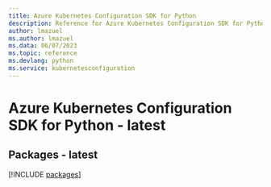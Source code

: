 ```yaml
---
title: Azure Kubernetes Configuration SDK for Python
description: Reference for Azure Kubernetes Configuration SDK for Python
author: lmazuel
ms.author: lmazuel
ms.data: 06/07/2023
ms.topic: reference
ms.devlang: python
ms.service: kubernetesconfiguration
---
```

# Azure Kubernetes Configuration SDK for Python - latest
## Packages - latest
[!INCLUDE [packages](kubernetes-configuration-index.md)]